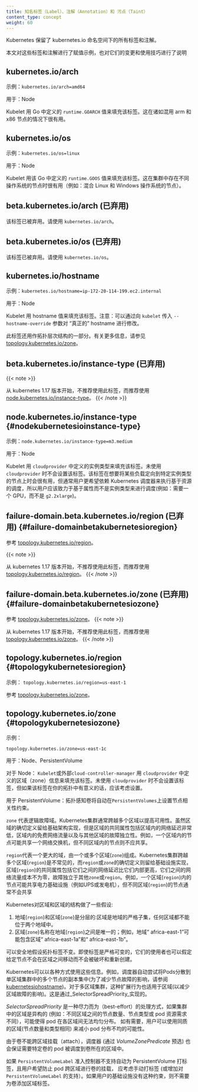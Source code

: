 ```yaml
---
title: 知名标签（Label）、注解（Annotation）和 污点（Taint）
content_type: concept
weight: 60
---
```


<!-- overview -->

<!--
Kubernetes reserves all labels and annotations in the kubernetes.io namespace.

This document serves both as a reference to the values and as a coordination point for assigning values.
-->

Kubernetes 保留了 kubernetes.io 命名空间下的所有标签和注解。

本文对这些标签和注解进行了赋值示例，也对它们的变更和使用技巧进行了说明



<!-- body -->

## kubernetes.io/arch

<!--
Example: `kubernetes.io/arch=amd64`

Used on: Node

The Kubelet populates this with `runtime.GOARCH` as defined by Go. This can be handy if you are mixing arm and x86 nodes.
-->

示例：`kubernetes.io/arch=amd64`

用于：Node

Kubelet 用 Go 中定义的 `runtime.GOARCH` 值来填充该标签。这在诸如混用 arm 和 x86 节点的情况下很有用。

## kubernetes.io/os

<!--
Example: `kubernetes.io/os=linux`

Used on: Node

The Kubelet populates this with `runtime.GOOS` as defined by Go. This can be handy if you are mixing operating systems in your cluster (for example: mixing Linux and Windows nodes).
-->

示例：`kubernetes.io/os=linux`

用于：Node

Kubelet 用该 Go 中定义的 `runtime.GOOS` 值来填充该标签。这在集群中存在不同操作系统的节点时很有用（例如：混合 Linux 和 Windows 操作系统的节点）。

<!--
## beta.kubernetes.io/arch (deprecated)
-->
## beta.kubernetes.io/arch (已弃用)

<!--
This label has been deprecated. Please use `kubernetes.io/arch` instead.
-->
该标签已被弃用。请使用  `kubernetes.io/arch`。

<!--
## beta.kubernetes.io/os (deprecated)
-->
## beta.kubernetes.io/os (已弃用)

<!--
This label has been deprecated. Please use `kubernetes.io/os` instead.
-->
该标签已被弃用。请使用 `kubernetes.io/os`。

## kubernetes.io/hostname

<!--
Example: `kubernetes.io/hostname=ip-172-20-114-199.ec2.internal`

Used on: Node

The Kubelet populates this label with the hostname. Note that the hostname can be changed from the "actual" hostname by passing the `--hostname-override` flag to the `kubelet`.
-->

示例：`kubernetes.io/hostname=ip-172-20-114-199.ec2.internal`

用于：Node

Kubelet 用 hostname 值来填充该标签。注意：可以通过向 `kubelet` 传入 `--hostname-override`
参数对 “真正的” hostname 进行修改。

<!--
This label is also used as part of the topology hierarchy.  See [topology.kubernetes.io/zone](#topologykubernetesiozone) for more information.
-->

此标签还用作拓扑层次结构的一部分。有关更多信息，请参见[topology.kubernetes.io/zone](#topologykubernetesiozone)。

<!--
## beta.kubernetes.io/instance-type (deprecated)
-->
## beta.kubernetes.io/instance-type (已弃用)

{{< note >}} 
<!--
Starting in v1.17, this label is deprecated in favor of [node.kubernetes.io/instance-type](#nodekubernetesioinstance-type).
-->
从 kubernetes 1.17 版本开始，不推荐使用此标签，而推荐使用[node.kubernetes.io/instance-type](#nodekubernetesioinstance-type)。
{{< /note >}}

## node.kubernetes.io/instance-type {#nodekubernetesioinstance-type}

<!--
Example: `node.kubernetes.io/instance-type=m3.medium`

Used on: Node

The Kubelet populates this with the instance type as defined by the `cloudprovider`.
This will be set only if you are using a `cloudprovider`. This setting is handy
if you want to target certain workloads to certain instance types, but typically you want
to rely on the Kubernetes scheduler to perform resource-based scheduling. You should aim to schedule based on properties rather than on instance types (for example: require a GPU, instead of requiring a `g2.2xlarge`).
-->

示例：`node.kubernetes.io/instance-type=m3.medium`

用于：Node

Kubelet 用 `cloudprovider` 中定义的实例类型来填充该标签。未使用 `cloudprovider` 时不会设置该标签。该标签在想要将某些负载定向到特定实例类型的节点上时会很有用，但通常用户更希望依赖 Kubernetes 调度器来执行基于资源的调度，所以用户应该致力于基于属性而不是实例类型来进行调度(例如：需要一个 GPU，而不是 `g2.2xlarge`)。

## failure-domain.beta.kubernetes.io/region (已弃用) {#failure-domainbetakubernetesioregion}

<!--
See [topology.kubernetes.io/region](#topologykubernetesioregion).
-->
参考 [topology.kubernetes.io/region](#topologykubernetesioregion)。

{{< note >}}
<!--
Starting in v1.17, this label is deprecated in favor of [topology.kubernetes.io/region](#topologykubernetesioregion).
-->
从 kubernetes 1.17 版本开始，不推荐使用此标签，而推荐使用[topology.kubernetes.io/region](#topologykubernetesioregion)。
{{< /note >}}

## failure-domain.beta.kubernetes.io/zone (已弃用) {#failure-domainbetakubernetesiozone}

<!--
See [topology.kubernetes.io/zone](#topologykubernetesiozone).
-->
参考 [topology.kubernetes.io/zone](#topologykubernetesiozone)。
{{< note >}}
<!--
Starting in v1.17, this label is deprecated in favor of [topology.kubernetes.io/zone](#topologykubernetesiozone).
-->
从 kubernetes 1.17 版本开始，不推荐使用此标签，而推荐使用[topology.kubernetes.io/zone](#topologykubernetesiozone)。
{{< /note >}}

## topology.kubernetes.io/region {#topologykubernetesioregion}
<!--
Example:

`topology.kubernetes.io/region=us-east-1`
-->
示例：
`topology.kubernetes.io/region=us-east-1`
<!--
See [topology.kubernetes.io/zone](#topologykubernetesiozone).
-->
参考 [topology.kubernetes.io/zone](#topologykubernetesiozone)。

## topology.kubernetes.io/zone {#topologykubernetesiozone}

<!--
Example:

`topology.kubernetes.io/zone=us-east-1c`

On Node: The `kubelet` or the external `cloud-controller-manager` populates this with the information as provided by the `cloudprovider`.  This will be set only if you are using a `cloudprovider`. However, you should consider setting this on nodes if it makes sense in your topology.
-->
示例：

`topology.kubernetes.io/zone=us-east-1c`

用于：Node、PersistentVolume

对于 Node： `Kubelet`或外部`cloud-controller-manager` 用 `cloudprovider` 中定义的区域（zone）信息来填充该标签。未使用 `cloudprovider` 时不会设置该标签，但如果该标签在你的拓扑中有意义的话，应该考虑设置。

<!--
On PersistentVolume: topology-aware volume provisioners will automatically set node affinity constraints on `PersistentVolumes`.
-->
用于 PersistentVolume：拓扑感知卷将自动在`PersistentVolumes`上设置节点相关性约束。

<!--
A zone represents a logical failure domain.  It is common for Kubernetes clusters to span multiple zones for increased availability.  While the exact definition of a zone is left to infrastructure implementations, common properties of a zone include very low network latency within a zone, no-cost network traffic within a zone, and failure independence from other zones.  For example, nodes within a zone might share a network switch, but nodes in different zones should not.
-->
`zone` 代表逻辑故障域。Kubernetes集群通常跨越多个区域以提高可用性。虽然区域的确切定义留给基础架构实现，但是区域的共同属性包括区域内的网络延迟非常低，区域内的免费网络流量以及与其他区域的故障独立性。例如，一个区域内的节点可能共享一个网络交换机，但不同区域内的节点则不应共享。
<!--
A region represents a larger domain, made up of one or more zones.  It is uncommon for Kubernetes clusters to span multiple regions,  While the exact definition of a zone or region is left to infrastructure implementations, common properties of a region include higher network latency between them than within them, non-zero cost for network traffic between them, and failure independence from other zones or regions.  For example, nodes within a region might share power infrastructure (e.g. a UPS or generator), but nodes in different regions typically would not.
-->
`region`代表一个更大的域，由一个或多个区域(`zone`)组成。Kubernetes集群跨越多个区域(`region`)是不常见的，而`region`或`zone`的确切定义则留给基础设施实现，区域(`region`)的共同属性包括它们之间的网络延迟比它们内部更高，它们之间的网络流量成本不为零，故障独立于其他`zone`或`region`。例如，一个区域(`region`)内的节点可能共享电力基础设施（例如UPS或发电机），但不同区域(`region`)的节点通常不会共享
<!--
Kubernetes makes a few assumptions about the structure of zones and regions:
1) regions and zones are hierarchical: zones are strict subsets of regions and no zone can be in 2 regions
2) zone names are unique across regions; for example region "africa-east-1" might be comprised of zones "africa-east-1a" and "africa-east-1b"
-->
Kubernetes对区域和区域的结构做了一些假设:
1) 地域(`region`)和区域(`zone`)是分层的:区域是地域的严格子集，任何区域都不能位于两个地域中。
2) 区域(`zone`)名称在地域(`region`)之间是唯一的；例如，地域“ africa-east-1”可能包含区域“ africa-east-1a”和“ africa-east-1b”。

<!--
It should be safe to assume that topology labels do not change. Even though labels are strictly mutable, consumers of them can assume that a given node is not going to be moved between zones without being destroyed and recreated.-->
可以安全地假设拓扑标签不变。即使标签是严格可变的，它们的使用者也可以假定给定节点不会在区域之间移动而不会被破坏和重新创建。
<!--
Kubernetes can use this information in various ways.  For example, the scheduler automatically tries to spread the Pods in a ReplicaSet across nodes in a single-zone cluster (to reduce the impact of node failures, see [kubernetes.io/hostname](#kubernetesiohostname)). With multiple-zone clusters, this spreading behavior also applies to zones (to reduce the impact of zone failures). This is achieved via _SelectorSpreadPriority_.
-->
Kubernetes可以以各种方式使用这些信息。例如，调度器自动尝试将Pods分散到单区域集群中的多个节点的副本集中(为了减少节点故障的影响，请参阅[kubernetesiohostname](#kubernetesiohostname))。对于多区域集群，这种扩展行为也适用于区域(以减少区域故障的影响)。这是通过_SelectorSpreadPriority_实现的。

<!--
_SelectorSpreadPriority_ is a best effort placement. If the zones in your cluster are heterogeneous (for example: different numbers of nodes, different types of nodes, or different pod resource requirements), this placement might prevent equal spreading of your Pods across zones. If desired, you can use homogenous zones (same number and types of nodes) to reduce the probability of unequal spreading.
-->
_SelectorSpreadPriority_ 是一种尽力而为（best-effort）的处理方式，如果集群中的区域是异构的 
(例如：不同区域之间的节点数量、节点类型或 pod 资源需求不同），可能使得 pod 在各区域间无法均匀分布。
如有需要，用户可以使用同质的区域(节点数量和类型相同) 来减小 pod 分布不均的可能性。

<!--
The scheduler (through the _VolumeZonePredicate_ predicate) also will ensure that Pods, that claim a given volume, are only placed into the same zone as that volume. Volumes cannot be attached across zones.
-->
由于卷不能跨区域挂载（attach），调度器 (通过 _VolumeZonePredicate_ 预选) 也会保证需要特定卷的 pod 被调度到卷所在的区域中。

<!--
If `PersistentVolumeLabel` does not support automatic labeling of your PersistentVolumes, you should consider
adding the labels manually (or adding support for `PersistentVolumeLabel`). With `PersistentVolumeLabel`, the scheduler prevents Pods from mounting volumes in a different zone. If your infrastructure doesn't have this constraint, you don't need to add the zone labels to the volumes at all.
-->
如果 `PersistentVolumeLabel` 准入控制器不支持自动为 PersistentVolume 打标签，且用户希望防止 pod 跨区域进行卷的挂载，
应考虑手动打标签 (或增加对 `PersistentVolumeLabel` 的支持）。如果用户的基础设施没有这种约束，则不需要为卷添加区域标签。
